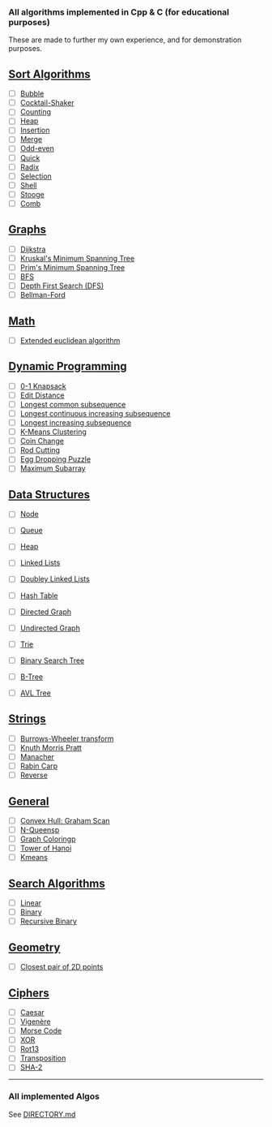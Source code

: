 ### All algorithms implemented in Cpp & C (for educational purposes)
These are made to further my own experience, and for demonstration purposes.

## [Sort Algorithms](./src/sorting)

- [ ] [Bubble](./src/sorting)
- [ ] [Cocktail-Shaker](./src/sorting)
- [ ] [Counting](./src/sorting)
- [ ] [Heap](./src/sorting)
- [ ] [Insertion](./src/sorting)
- [ ] [Merge](./src/sorting)
- [ ] [Odd-even](./src/sorting)
- [ ] [Quick](./src/sorting)
- [ ] [Radix](./src/sorting)
- [ ] [Selection](./src/sorting)
- [ ] [Shell](./src/sorting)
- [ ] [Stooge](./src/sorting)
- [ ] [Comb](./src/sorting)

## [Graphs](./src/graphs)

- [ ] [Dijkstra](./src/graphs)
- [ ] [Kruskal's Minimum Spanning Tree](./src/graphs)
- [ ] [Prim's Minimum Spanning Tree](./src/graphs)
- [ ] [BFS](./src/graphs)
- [ ] [Depth First Search (DFS)](./src/graphs)
- [ ] [Bellman-Ford](./src/graphs)

## [Math](.src/math)
- [ ] [Extended euclidean algorithm](.src/math)

## [Dynamic Programming](.src/dynamic-programming)

- [ ] [0-1 Knapsack](.src/dynamic-programming)
- [ ] [Edit Distance](.src/dynamic-programming)
- [ ] [Longest common subsequence](.src/dynamic-programming)
- [ ] [Longest continuous increasing subsequence](.src/dynamic-programming)
- [ ] [Longest increasing subsequence](.src/dynamic-programming)
- [ ] [K-Means Clustering](.src/dynamic-programming)
- [ ] [Coin Change](.src/dynamic-programming)
- [ ] [Rod Cutting](.src/dynamic-programming)
- [ ] [Egg Dropping Puzzle](.src/dynamic-programming)
- [ ] [Maximum Subarray](.src/dynamic-programming)

## [Data Structures](.src/data-structures)
- [ ] [Node](.src/data-structures/node/node.h)
- [ ] [Queue](.src/data-structures)
- [ ] [Heap](.src/data-structures)
- [ ] [Linked Lists](./src/data-structures/lists/list.h)
- [ ] [Doubley Linked Lists](./src/data-structures/deque/deque.h)
- [ ] [Hash Table](./src/data-structures/hash/hash.h)
- [ ] [Directed Graph](.src/data-structures)
- [ ] [Undirected Graph](.src/data-structures)
- [ ] [Trie](.src/data-structures)
- [ ] [Binary Search Tree](.src/data-structures)
- [ ] [B-Tree](.src/data-structures)
- [ ] [AVL Tree](.src/data-structures)


## [Strings](./src/string)

- [ ] [Burrows-Wheeler transform](./src/string)
- [ ] [Knuth Morris Pratt](./src/string)
- [ ] [Manacher](./src/string)
- [ ] [Rabin Carp](./src/string)
- [ ] [Reverse](./src/string)

## [General](./src/general)

- [ ] [Convex Hull: Graham Scan](./src/general)
- [ ] [N-Queensp](./src/general)
- [ ] [Graph Coloringp](./src/general)
- [ ] [Tower of Hanoi](./src/general)
- [ ] [Kmeans](./src/general)

## [Search Algorithms](./src/searching)

- [ ] [Linear](./src/searching)
- [ ] [Binary](./src/searching)
- [ ] [Recursive Binary](./src/searching)

## [Geometry](./src/geometry)

- [ ] [Closest pair of 2D points](./src/geometry)

## [Ciphers](./src/ciphers)

- [ ] [Caesar](./src/ciphers)
- [ ] [Vigenère](./src/ciphers)
- [ ] [Morse Code](./src/ciphers)
- [ ] [XOR](./src/ciphers)
- [ ] [Rot13](./src/ciphers) 
- [ ] [Transposition](./src/ciphers)
- [ ] [SHA-2](./src/ciphers)

---

### All implemented Algos

See [DIRECTORY.md](./DIRECTORY.md)

